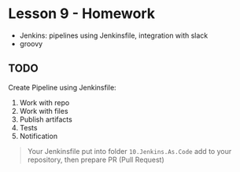# Lesson 9 - Homework 

+ Jenkins: pipelines using Jenkinsfile, integration with slack 
+ groovy 

## TODO

Create Pipeline using Jenkinsfile:

1. Work with repo
2. Work with files
3. Publish artifacts
4. Tests
5. Notification

> Your Jenkinsfile put into folder `10.Jenkins.As.Code` add to your repository, then prepare PR (Pull Request)